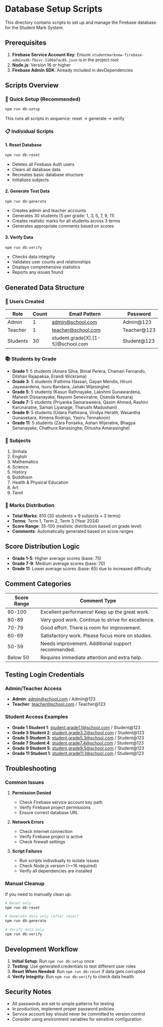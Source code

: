# Database Setup Scripts

This directory contains scripts to set up and manage the Firebase database for the Student Mark System.

## Prerequisites

1. **Firebase Service Account Key**: Ensure `studentmarknew-firebase-adminsdk-fbsvc-1106a7ac85.json` is in the project root
2. **Node.js**: Version 16 or higher
3. **Firebase Admin SDK**: Already included in devDependencies

## Scripts Overview

### 🚀 Quick Setup (Recommended)

```bash
npm run db:setup
```

This runs all scripts in sequence: reset → generate → verify

### 📋 Individual Scripts

#### 1. Reset Database
```bash
npm run db:reset
```
- Deletes all Firebase Auth users
- Clears all database data
- Recreates basic database structure
- Initializes subjects

#### 2. Generate Test Data
```bash
npm run db:generate
```
- Creates admin and teacher accounts
- Generates 30 students (5 per grade: 1, 3, 5, 7, 9, 11)
- Creates realistic marks for all students across 3 terms
- Generates appropriate comments based on scores

#### 3. Verify Data
```bash
npm run db:verify
```
- Checks data integrity
- Validates user counts and relationships
- Displays comprehensive statistics
- Reports any issues found

## Generated Data Structure

### 👥 Users Created

| Role | Count | Email Pattern | Password |
|------|-------|---------------|----------|
| Admin | 1 | admin@school.com | Admin@123 |
| Teacher | 1 | teacher@school.com | Teacher@123 |
| Students | 30 | student.grade[X].[1-5]@school.com | Student@123 |

### 📚 Students by Grade

- **Grade 1**: 5 students (Amara Silva, Bimal Perera, Chamari Fernando, Dilshan Rajapaksa, Erandi Wickrama)
- **Grade 3**: 5 students (Fathima Hassan, Gayan Mendis, Hiruni Jayawardena, Isuru Bandara, Janaki Wijesinghe)
- **Grade 5**: 5 students (Kasun Rathnayake, Lakshmi Gunawardena, Mahesh Dissanayake, Nayomi Seneviratne, Osanda Kumara)
- **Grade 7**: 5 students (Priyanka Samaraweera, Qasim Ahmed, Rashini Karunaratne, Saman Liyanage, Tharushi Madushani)
- **Grade 9**: 5 students (Udara Pathirana, Vindya Herath, Wasantha Gunasekara, Ximena Rodrigo, Yasiru Tennakoon)
- **Grade 11**: 5 students (Zara Fonseka, Ashan Wijeratne, Bhagya Senanayake, Chathura Ranasinghe, Dinusha Amarasinghe)

### 📖 Subjects

1. Sinhala
2. English
3. Mathematics
4. Science
5. History
6. Buddhism
7. Health & Physical Education
8. Art
9. Tamil

### 📝 Marks Distribution

- **Total Marks**: 810 (30 students × 9 subjects × 3 terms)
- **Terms**: Term 1, Term 2, Term 3 (Year 2024)
- **Score Range**: 35-100 (realistic distribution based on grade level)
- **Comments**: Automatically generated based on score ranges

## Score Distribution Logic

- **Grade 1-5**: Higher average scores (base: 75)
- **Grade 7-9**: Medium average scores (base: 70)
- **Grade 11**: Lower average scores (base: 65) due to increased difficulty

## Comment Categories

| Score Range | Comment Type |
|-------------|--------------|
| 90-100 | Excellent performance! Keep up the great work. |
| 80-89 | Very good work. Continue to strive for excellence. |
| 70-79 | Good effort. There is room for improvement. |
| 60-69 | Satisfactory work. Please focus more on studies. |
| 50-59 | Needs improvement. Additional support recommended. |
| Below 50 | Requires immediate attention and extra help. |

## Testing Login Credentials

### Admin/Teacher Access
- **Admin**: admin@school.com / Admin@123
- **Teacher**: teacher@school.com / Teacher@123

### Student Access Examples
- **Grade 1 Student 1**: student.grade1.1@school.com / Student@123
- **Grade 3 Student 2**: student.grade3.2@school.com / Student@123
- **Grade 5 Student 3**: student.grade5.3@school.com / Student@123
- **Grade 7 Student 4**: student.grade7.4@school.com / Student@123
- **Grade 9 Student 5**: student.grade9.5@school.com / Student@123
- **Grade 11 Student 1**: student.grade11.1@school.com / Student@123

## Troubleshooting

### Common Issues

1. **Permission Denied**
   - Check Firebase service account key path
   - Verify Firebase project permissions
   - Ensure correct database URL

2. **Network Errors**
   - Check internet connection
   - Verify Firebase project is active
   - Check firewall settings

3. **Script Failures**
   - Run scripts individually to isolate issues
   - Check Node.js version (>=16 required)
   - Verify all dependencies are installed

### Manual Cleanup

If you need to manually clean up:

```bash
# Reset only
npm run db:reset

# Generate data only (after reset)
npm run db:generate

# Verify data only
npm run db:verify
```

## Development Workflow

1. **Initial Setup**: Run `npm run db:setup` once
2. **Testing**: Use generated credentials to test different user roles
3. **Reset When Needed**: Run `npm run db:reset` if data gets corrupted
4. **Verify Integrity**: Run `npm run db:verify` to check data health

## Security Notes

- All passwords are set to simple patterns for testing
- In production, implement proper password policies
- Service account key should never be committed to version control
- Consider using environment variables for sensitive configuration 